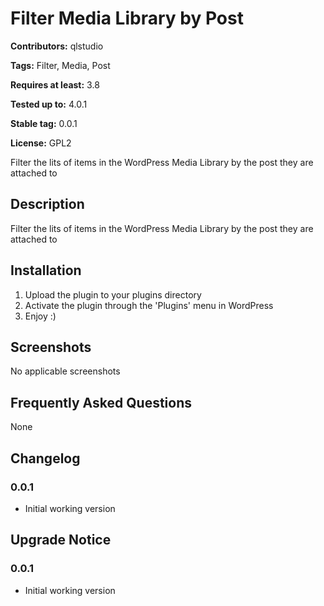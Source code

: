 # Filter Media Library by Post #
**Contributors:** qlstudio
  
**Tags:** Filter, Media, Post
  
**Requires at least:** 3.8
  
**Tested up to:** 4.0.1
  
**Stable tag:** 0.0.1
  
**License:** GPL2
  

Filter the lits of items in the WordPress Media Library by the post they are attached to

## Description ##

Filter the lits of items in the WordPress Media Library by the post they are attached to

## Installation ##

1. Upload the plugin to your plugins directory
1. Activate the plugin through the 'Plugins' menu in WordPress
1. Enjoy :)

## Screenshots ##

No applicable screenshots

## Frequently Asked Questions ##

None

## Changelog ##

### 0.0.1 ###

* Initial working version

## Upgrade Notice ##

### 0.0.1 ###

* Initial working version